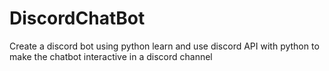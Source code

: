 # DiscordChatBot
Create a discord bot using python
learn and use discord API with python to make the chatbot interactive in a discord channel
